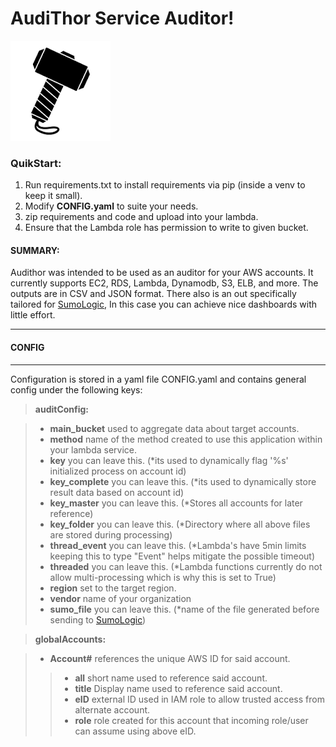 AudiThor Service Auditor!
=========================

![Audithor hammer](https://github.com/astro44/AudiThor/blob/master/img/hammer2.png?raw=true)
### QuikStart:

 1. Run requirements.txt to install requirements via pip (inside a venv to keep it small).
 2. Modify **CONFIG.yaml** to suite your needs.
 3. zip requirements and code and upload into your lambda.
 4. Ensure that the Lambda role has permission to write to given bucket. 

#### SUMMARY:
Audithor was intended to be used as an auditor for your AWS accounts. It currently supports EC2, RDS, Lambda, Dynamodb, S3, ELB, and more.  The outputs are in CSV and JSON  format.  There also is an out specifically tailored for [SumoLogic](https://sumologic.com), In this case you can achieve nice dashboards with little effort.

----------


#### <i class="icon-file"></i>CONFIG
-------------

Configuration is stored in a yaml file CONFIG.yaml and contains general config under  the following keys:

> **auditConfig:**

> - **main_bucket** used to aggregate data about target accounts.
> -  **method**  name of the method created to use this application within your lambda service.
> - **key** you can leave this. (*its used to dynamically flag '%s' initialized process on account id)
> - **key_complete** you can leave this. (*its used to dynamically store result data based on account id)
> - **key_master** you can leave this. (*Stores all accounts for later reference)
> - **key_folder** you can leave this. (*Directory where all above files are stored during processing)
> - **thread_event** you can leave this. (*Lambda's have 5min limits keeping this to type "Event" helps mitigate the possible timeout)
> - **threaded** you can leave this. (*Lambda functions currently do not allow multi-processing which is why this is set to True)
> - **region** set to the target region.
> - **vendor** name of your organization
> - **sumo_file** you can leave this. (*name of the file generated before sending to [SumoLogic](https://service.sumologic.com/ui/))

> **globalAccounts:**

> - **Account#** references the unique AWS ID for said account.
>> -  **all**  short name used to reference said account.
>> - **title** Display name used to reference said account.
>> - **eID** external ID used in IAM role to allow trusted access from alternate account.
>> - **role** role created for this account that incoming role/user can assume using above eID.




